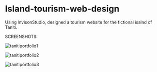 # Island-tourism-web-design
Using InvisonStudio, designed a tourism website for the fictional isalnd of Taniti.

SCREENSHOTS:

![tanitiportfolio1](https://user-images.githubusercontent.com/54335750/114285340-6b9ec700-9a24-11eb-84bc-b3b0fd87bb23.png)



![tanitiportfolio2](https://user-images.githubusercontent.com/54335750/114285344-6ccff400-9a24-11eb-80de-e56c89cd6dda.png)



![tanitiportfolio3](https://user-images.githubusercontent.com/54335750/114285346-6e99b780-9a24-11eb-83c1-12ce3e6736a1.png)

